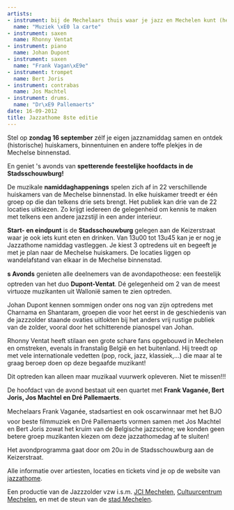 ```yaml
---
artists:
- instrument: bij de Mechelaars thuis waar je jazz en Mechelen kunt (her)ontdekken.
  name: "Muziek \xE0 la carte"
- instrument: saxen
  name: Rhonny Ventat
- instrument: piano
  name: Johan Dupont
- instrument: saxen
  name: "Frank Vagan\xE9e"
- instrument: trompet
  name: Bert Joris
- instrument: contrabas
  name: Jos Machtel
- instrument: drums.
  name: "Dr\xE9 Pallemaerts"
date: 16-09-2012
title: Jazzathome 8ste editie
---
```

Stel op **zondag 16 september** zélf je eigen jazznamiddag samen en ontdek (historische) huiskamers, 
binnentuinen en andere toffe plekjes in de Mechelse binnenstad. 

En geniet 's avonds van **spetterende feestelijke hoofdacts in de Stadsschouwburg!** 

De muzikale **namiddaghappenings** spelen zich af in 22 verschillende huiskamers van de 
Mechelse binnenstad. In elke huiskamer treedt er één groep op die dan telkens drie sets brengt. 
Het publiek kan drie van de 22 locaties uitkiezen. Zo krijgt iedereen de gelegenheid om kennis 
te maken met telkens een andere jazzstijl in een ander interieur. 

**Start- en eindpunt** is de **Stadsschouwburg** gelegen aan de Keizerstraat waar je ook iets kunt eten 
en drinken. Van 13u00 tot 13u45 kan je er nog je Jazzathome namiddag vastleggen. Je kiest 3 optredens uit 
en begeeft je met je plan naar de Mechelse huiskamers. De locaties liggen op wandelafstand van 
elkaar in de Mechelse binnenstad. 

**s Avonds** genieten alle deelnemers van de avondapotheose: een feestelijk optreden van 
het duo **Dupont-Ventat**.
Dé gelegenheid om 2 van de meest virtuoze muzikanten uit Wallonië samen te zien optreden. 

Johan Dupont kennen sommigen onder ons nog van zijn optredens met Charnama en Shantaram, groepen die voor het eerst in de geschiedenis van de jazzzolder staande ovaties uitlokten bij het anders vrij rustige publiek van de zolder, vooral door het schitterende pianospel van Johan. 

Rhonny Ventat heeft stilaan een grote schare fans opgebouwd in Mechelen en omstreken, evenals in franstalig België en het buitenland. Hij treedt op met vele internationale vedetten (pop, rock, jazz, klassiek,...) die maar al te graag beroep doen op deze begaafde muzikant! 

Dit optreden kan alleen maar muzikaal vuurwerk opleveren. Niet te missen!!!

De hoofdact van de avond bestaat uit een quartet met **Frank Vaganée, Bert Joris, Jos Machtel en Dré Pallemaerts**. 

Mechelaars Frank Vaganée, stadsartiest en ook oscarwinnaar met het BJO voor beste filmmuziek en Dré Pallemaerts vormen samen met Jos Machtel en Bert Joris zowat het kruim van de Belgische jazzscène; we konden geen betere groep muzikanten kiezen om deze jazzathomedag af te sluiten!

Het avondprogramma gaat door om 20u in de Stadsschouwburg aan de Keizerstraat. 

Alle informatie over artiesten, locaties en tickets vind je op de 
website van [jazzathome](http://www.jazzathome.be). 

Een productie van de Jazzzolder vzw i.s.m. [JCI Mechelen](http://www.jcimechelen.be), 
[Cultuurcentrum Mechelen](http://www.ccmechelen.be), en met de steun 
van de [stad Mechelen](http://www.mechelen.be).
